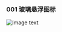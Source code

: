 ### 001 玻璃悬浮图标

![image text](https://raw.githubusercontent.com/fafa123hua/img-folder/master/001%E7%8E%BB%E7%92%83%E6%82%AC%E6%B5%AE.gif)

